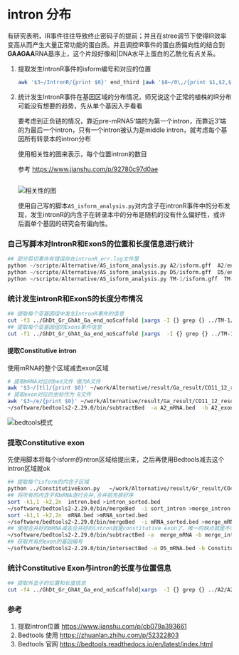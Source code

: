 # intron 分布

有研究表明，IR事件往往导致终止密码子的提前；并且在stree调节下使得IR效率变高从而产生大量正常功能的蛋白质。并且调控IR事件的蛋白质偏向性的结合到**GAAGAA**RNA基序上，这个片段好像和|DNA水平上蛋白的乙酰化有点关系。

1. 提取发生IntronR事件的isform编号和对应的位置

   ```bash
   awk '$3~/IntronR/{print $0}' end_third |awk '$8~/0\,/{print $1,$2,$3,$4,$5,$6}$8~/\,0/{print $1,$2,$3,$4,$5,$7}' OFS="\t"
   ```

2. 统计发生IntronR事件在基因区域的分布情况，师兄说这个正常的植株的IR分布可能没有想要的趋势，先从单个基因入手看看

   要考虑到正负链的情况，靠近pre-mRNA5‘端的为第一个intron，而靠近3’端的为最后一个intron，只有一个intron被认为是middle intron，就考虑每个基因所有转录本的intron分布

   使用相关性的图来表示，每个位置intron的数目
   
   参考  https://www.jianshu.com/p/92780c97d0ae 
   
   ```bash
   
   ```
   
   ![相关性的图](https://upload-images.jianshu.io/upload_images/7493830-bce6bfbb4a999388.png?imageMogr2/auto-orient/strip|imageView2/2/w/1200/format/webp)
   
   使用自己写的脚本`AS_isform_analysis.py`对内含子在intronR事件中的分布发现，发生intronR的内含子在转录本中的分布是随机的没有什么偏好性，或许后面单个基因的研究会有偏向性。
   

### 自己写脚本对IntronR和ExonS的位置和长度信息进行统计

```python
## 部分剪切事件有错误存在intronR_err.log文件里
python ~/scripte/Alternative/AS_isform_analysis.py A2/isform.gff  A2/end_third  A2/Intronstatic2.txt  A2/ExonSstatic.txt >A2/intronR_err.log
python ~/scripte/Alternative/AS_isform_analysis.py D5/isform.gff  D5/end_third  D5/Intronstatic2.txt  D5/ExonSstatic.txt >D5/intronR_err.log
python ~/scripte/Alternative/AS_isform_analysis.py TM-1/isform.gff  TM-1/end_third  TM-1/Intronstatic2.txt  TM-1/ExonSstatic.txt >TM-1/intronR_err.log

```




### 统计发生intronR和ExonS的长度分布情况

```bash
## 提取每个亚基因组中发生IntronR事件的信息
cut -f3 ../GhDt_Gr_GhAt_Ga_end_noScaffold |xargs -I {} grep {} ../TM-1/Intronstatic2.txt >At_intronR.txt
## 提取每个亚基因组的Exons事件信息
cut -f1 ../GhDt_Gr_GhAt_Ga_end_noScaffold |xargs  -I {} grep {} ../TM-1/ExonSstatic.txt  >ExonS/Dt_ExonS.txt
```



#### 提取Constitutive intron

使用mRNA的整个区域减去exon区域

```bash
# 提取mRNA对应的bed文件 做为A文件
awk '$3~/[tl]/{print $0}' ~/work/Alternative/result/Ga_result/CO11_12_result/07_annotation/A2_merge_C.gtf|cut -f1,4,5,7,9|awk -F ";" '{print $1}'|sed 's/gene_id \"//g'|sed 's/\"//g' >A2_mRNA.bed
# 提取exon对应的坐标作为 B文件
awk '$3~/e/{print $0}' ~/work/Alternative/result/Ga_result/CO11_12_result/07_annotation/A2_merge_C.gtf|cut -f1,4,5,7,9|awk -F ";" '{print $1}'|sed 's/gene_id \"//g'|sed 's/\"//g' >/public/home/zpliu/work/Alternative/result/homologo/IntronR/A2_exon.bed
~/software/bedtools2-2.29.0/bin/subtractBed  -a A2_mRNA.bed  -b A2_exon.bed  |sort|uniq >constitutive_intron.bed


```



![bedtools模式](https://pic2.zhimg.com/80/v2-c1232e7ce2e7735c47ef21cce16507c5_hd.jpg)



### 提取Constitutive exon

先使用脚本将每个isform的intron区域给提出来，之后再使用Bedtools减去这个intron区域就ok

```bash
## 提取每个isform的内含子区域
python ../ConstitutiveExon.py   ~/work/Alternative/result/Gr_result/CO41_42_result/07_annotation/D5_merge_C.gtf  TM-1_intron.bed
## 将所有的内含子和mRNA进行合并,合并前先排好序
sort -k1,1 -k2,2n  intron.bed >intron_sorted.bed
~/software/bedtools2-2.29.0/bin/mergeBed  -i sort_intron >merge_intron
sort -k1,1 -k2,2n  mRNA.bed >mRNA_sorted.bed
~/software/bedtools2-2.29.0/bin/mergeBed  -i mRNA_sorted.bed >merge_mRNA
## 使用合并好的mRNA减去合并好的intron就是constitutive exon了，唯一的缺点就是不知道是那个基因编号，到时候，在用intersect取个交集就知道了
~/software/bedtools2-2.29.0/bin/subtractBed -a  merge_mRNA -b merge_intron >constitutive_exon.bed
## 获取共有的exon的基因编号
~/software/bedtools2-2.29.0/bin/intersectBed -a D5_mRNA.bed -b Constitutive_exon.bed -loj |awk -F "\t" '$6!="."{print $6,$7,$8,$4,$5}' OFS="\t" |sort|uniq >constitutive_exon.bed

```



### 统计Constitutive Exon与intron的长度与位置信息

```bash
## 提取外显子的位置和长度信息
cut -f4 ../GhDt_Gr_GhAt_Ga_end_noScaffold|xargs  -I {} grep {} ../A2/A2_constitutive_intron.bed |awk -F "\t" '{print $1,$2,$3,$3-$2+1,$4,$5}' OFS="\t" >ConstitutiveIntron/A2_constitutive_intron.txt
```








### 参考

1. 提取intron位置  https://www.jianshu.com/p/cb079a393661 
2. Bedtools 使用  https://zhuanlan.zhihu.com/p/52322803 
3. Bedtools 官网  https://bedtools.readthedocs.io/en/latest/index.html 

